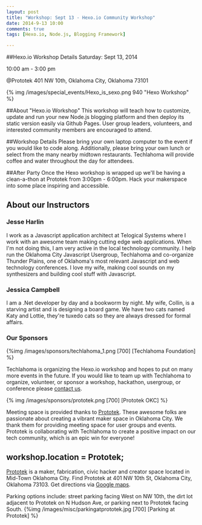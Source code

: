 ```yaml
---
layout: post
title: "Workshop: Sept 13 - Hexo.io Community Workshop"
date: 2014-9-13 10:00
comments: true
tags: [Hexo.io, Node.js, Blogging Framework]

---
```


##Hexo.io Workshop Details
Saturday: Sept 13, 2014

10:00 am - 3:00 pm

@Prototek
401 NW 10th,
Oklahoma City, Oklahoma
73101

{% img  /images/special_events/Hexo_is_sexo.png 940  "Hexo Workshop"  %}


##About "Hexo.io Workshop"
This workshop will teach how to customize, update and run your new Node.js blogging platform and then deploy its static version easily via Github Pages. User group leaders, volunteers, and interested community members are encouraged to attend. 

<!-- more -->

##Workshop Details
Please bring your own laptop computer to the event if you would like to code along. Additionally, please bring your own lunch or select from the many nearby midtown restaurants. Techlahoma will provide coffee and water throughout the day for attendees.

##After Party 
Once the Hexo workshop is wrapped up we'll be having a clean-a-thon at Prototek from 3:00pm - 6:00pm. Hack your makerspace into some place inspiring and accessible.


## About our Instructors

### Jesse Harlin

I work as a Javascript application architect at Telogical Systems where I work with an awesome team making cutting edge web applications. When I'm not doing this, I am very active in the local technology community. I help run the Oklahoma City Javascript Usergroup, Techlahoma and co-organize Thunder Plains, one of Oklahoma's most relevant Javascript and web technology conferences. 
I love my wife, making cool sounds on my synthesizers and building cool stuff with Javascript.

### Jessica Campbell

I am a .Net developer by day and a bookworm by night. My wife, Collin, is a starving artist and is designing a board game. We have two cats named Katy and Lottie, they're tuxedo cats so they are always dressed for formal affairs.


### Our Sponsors

{%img /images/sponsors/techlahoma_1.png [700] [Techlahoma Foundation] %}

Techlahoma is organizing the Hexo.io workshop and hopes to put on many more events in the future. If you would like to team up with Techlahoma to organize, volunteer, or sponsor a workshop, hackathon, usergroup, or conference please [contact us](mailto:techlahoma@gmail.com).

{% img  /images/sponsors/prototek.png [700] [Prototek OKC] %}

Meeting space is provided thanks to [Prototek](http://www.prototekokc.com). These awesome folks are passionate about creating a vibrant maker space in Oklahoma City. We thank them for providing meeting space for user groups and events. Prototek is collaborating with Techlahoma to create a positive impact on our tech community, which is an epic win for everyone!

## workshop.location = Prototek;

[Prototek](http://prototekokc.com/) is a maker, fabrication, civic hacker and creator space located in Mid-Town Oklahoma City. Find Prototek at 401 NW 10th St, Oklahoma City, Oklahoma 73103. Get directions via [Google maps](https://www.google.com/maps/place/401+NW+10th+St/@35.478527,-97.519417,17z/data=!3m1!4b1!4m2!3m1!1s0x87b21733fd30d655:0xce3a1cd9b95c8415).


Parking options include: street parking facing West on NW 10th, the dirt lot adjacent to Prototek on N Hudson Ave, or parking next to Prototek facing South.
{%img /images/misc/parkingatprototek.jpg [700] [Parking at Prototek] %}


